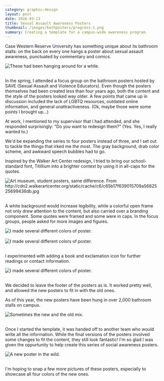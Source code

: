```yaml
---
category: graphic-design
layout: post
date: 2016-03-13
title: Sexual Assault Awareness Posters
thumbnail: /images/bathposters/progress-1.png
summary: Creating a template for a campus-wide awareness program.
---
```


Case Western Reserve University has something unique about its bathroom stalls: on the back on every one hangs a poster about sexual assault awareness, punctuated by commentary and comics. 

<div class = "post-image">
<img alt ="These had been hanging around for a while." src= "/images/bathposters/old-1.jpg"/> <br/>
</div>
<br/>

In the spring, I attended a focus group on the bathroom posters hosted by SAVE (Sexual Assault and Violence Educators). Even though the posters themselves had been created less than four years ago, both the content and the style of the posters looked way older. A few points that came up in discussion included the lack of LGBTQ resources, outdated online information, and general unattractiveness. (Ok, maybe those were some points I brought up...)

At work, I mentioned to my supervisor that I had attended, and she responded surprisingly: "Do you want to redesign them?"
(Yes. Yes, I really wanted to.)

We'd be expanding the series to four posters instead of three, and I set out to tackle the things that irked me the most. The gray background, drab color scheme, and awkward speech bubbles had to go. 

Inspired by the Walker Art Center redesign, I tried to bring our school-standard font, Titillium into a brighter context by using it in all-caps for the quotes.
<div class = "post-image">
<img alt ="Art museum, student posters, same difference. From http://cdn2.walkerartcenter.org/static/cache/c6/c65b17f639015709a5682525699436db.jpg" src= "/images/bathposters/walker.jpg"/> <br/>
</div>
<br/>

A white background would increase legibility, while a colorful open frame not only drew attention to the content, but also carried over a branding component. Some quotes were framed and some were in caps. In the focus groups, people asked for more images and figures.
<div class = "post-image">
<img alt ="I made several different colors of poster." src= "/images/bathposters/purple-redesign.png"/> <br/>
</div>
<br/>

<div class = "post-image">
<img alt ="I made several different colors of poster." src= "/images/bathposters/green_redesign.png"/> <br/>
</div>
<br/>

I experimented with adding a book and exclamation icon for further readings or contact information.

<div class = "post-image">
<img alt ="I made several different colors of poster." src= "/images/bathposters/progress-1.png"/> <br/>
</div>
<br/>

We decided to leave the footer of the posters as is. It worked pretty well, and allowed the new posters to fit in with the old ones.

As of this year, the new posters have been hung in over 2,000 bathroom stalls on campus.

<div class = "post-image">
<img alt ="Sometimes the new and the old mix." src= "/images/bathposters/old-2.jpg"/> <br/>
</div>
<br/>

Once I started the template, it was handed off to another team who would write all the information. While the final versions of the posters involved some changes to fit the content, they still look fantastic! I'm so glad I was given the oppurtunity to help create this series of social awareness posters. 

<div class = "post-image">
<img alt ="A new poster in the wild." src= "/images/bathposters/new-1.jpg"/> <br/>
</div>
<br/>

I'm hoping to snap a few more pictures of these posters, especially to showcase all four colors of the new ones.
